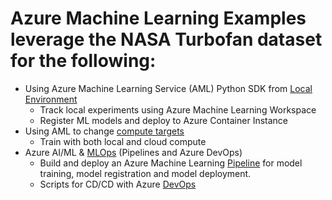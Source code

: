 # Azure Machine Learning Examples leverage the NASA Turbofan dataset for the following:

- Using Azure Machine Learning Service (AML) Python SDK from [Local Environment](python/local/)
   - Track local experiments using Azure Machine Learning Workspace
   - Register ML models and deploy to Azure Container Instance
- Using AML to change [compute targets](python/local/compute)
   - Train with both local and cloud compute
- Azure AI/ML & [MLOps](python/local/devops) (Pipelines and Azure DevOps)
   - Build and deploy an Azure Machine Learning [Pipeline](python/local/pipeline) for model training, model registration and model deployment.
   - Scripts for CD/CD with Azure [DevOps](python/local/devops)


